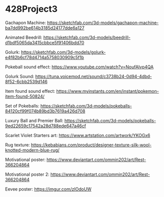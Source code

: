 # 428Project3

Gachapon Machine: https://sketchfab.com/3d-models/gachapon-machine-ba7dd992be614b3185d24177dde6a127

Animated Beedrill: https://sketchfab.com/3d-models/beedrill-d1bdf5065da3415cbbce5f91406bdd70

Golurk: https://sketchfab.com/3d-models/golurk-e4f82b6cf78d4714a5758030909c5f1b

Pokeball sound effect: https://www.youtube.com/watch?v=NoufAlvp4QA

Golurk Sound: https://tuna.voicemod.net/sound/c3738b24-0d94-4dbd-8f52-6cbb2539d146

Item found sound effect: https://www.myinstants.com/en/instant/pokemon-item-found-50824/

Set of Pokeballs: https://sketchfab.com/3d-models/pokeballs-84120cf99f074b89bd3b7619a426d708

Luxury Ball and Premier Ball: https://sketchfab.com/3d-models/pokeballs-9ed22659c17542a28d788ede647a46cf

Scarlet Violet Starters art: https://www.artstation.com/artwork/YKOGx6

Rug texture: https://kebabians.com/product/designer-texture-silk-wool-knotted-modern-blue-rug/

Motivational poster: https://www.deviantart.com/ommin202/art/Rest-366204864

Motivational poster 2: https://www.deviantart.com/ommin202/art/Rest-366204864

Eevee poster: https://imgur.com/zIOdoUW
